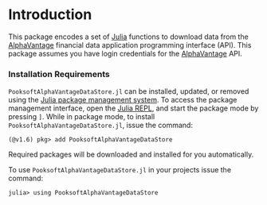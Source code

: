 # Introduction
This package encodes a set of [Julia](https://julialang.org) functions to download data from the [AlphaVantage](https://www.alphavantage.co) financial data application programming interface (API). This package assumes you have login credentials for the [AlphaVantage](https://www.alphavantage.co) API.

### Installation Requirements
`PooksoftAlphaVantageDataStore.jl` can be installed, updated, or removed using the [Julia package management system](https://docs.julialang.org/en/v1/stdlib/Pkg/). To access the package management interface, open the [Julia REPL](https://docs.julialang.org/en/v1/stdlib/REPL/), and start the package mode by pressing `]`.
While in package mode, to install ``PooksoftAlphaVantageDataStore.jl``, issue the command:

    (@v1.6) pkg> add PooksoftAlphaVantageDataStore

Required packages will be downloaded and installed for you automatically. 

To use `PooksoftAlphaVantageDataStore.jl` in your projects issue the command:

    julia> using PooksoftAlphaVantageDataStore

